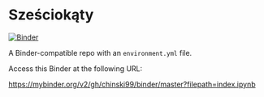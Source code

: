 # Sześciokąty

[![Binder](https://mybinder.org/badge_logo.svg)](https://mybinder.org/v2/gh/chinski99/binder/master?filepath=index.ipynb)

A Binder-compatible repo with an `environment.yml` file.

Access this Binder at the following URL:

https://mybinder.org/v2/gh/chinski99/binder/master?filepath=index.ipynb
